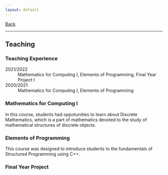 ```yaml
---
layout: default
---
```


[Back](/index.md)
* * *

## Teaching

### Teaching Experience
<dl>
<dt>2021/2022</dt>
  <dd>Mathematics for Computing I, Elements of Programming, Final Year Project I</dd>
<dt>2020/2021</dt>
  <dd>Mathematics for Computing I, Elements of Programming</dd>
</dl>

### Mathematics for Computing I
In this course, students had oppotunities to learn about Discrete Mathematics, which is a part of mathematics devoted to the study of mathematical structures of discrete objects.

### Elements of Programming
This course was designed to introduce students to the fundamentals of Structured Programming using C++.

### Final Year Project
